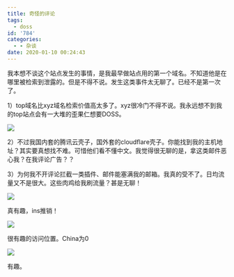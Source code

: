 ```yaml
---
title: 奇怪的评论
tags:
  - doss
id: '784'
categories:
  - - 杂谈
date: 2020-01-10 00:24:43
---
```


我本想不谈这个站点发生的事情，是我最早做站点用的第一个域名。不知道他是在哪里被检索到泄露的。但是不得不说。发生这类事件太无聊了。已经不是第一次了。

1）top域名比xyz域名检索价值高太多了。xyz很冷门不得不说。我永远想不到我的top站点会有一大堆的歪果仁想要DOSS。

![](https://photo.riyi.xyz/images/2020/01/10/1x1.png)

2）不过我国内套的腾讯云壳子，国外套的cloudflare壳子。你能找到我的主机地址？其实要真想找不难。可惜他们看不懂中文。我觉得很无聊的是，拿这类邮件恶心我？在我评论广告？？

3）为何我不开评论拦截一类插件、邮件能塞满我的邮箱。我真的受不了。日均流量又不是很大。这些肉鸡给我刷流量？甚是无聊！

![](https://photo.riyi.xyz/images/2020/01/10/1x2.png)

真有趣，ins推销！

![](https://photo.riyi.xyz/images/2020/01/10/1x3.png)

很有趣的访问位置。China为0

![](https://photo.riyi.xyz/images/2020/01/10/1x4.png)

有趣。
